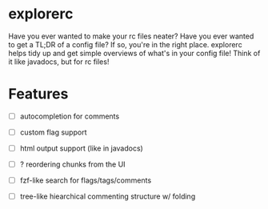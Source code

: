 # explorerc

Have you ever wanted to make your rc files neater? Have you ever wanted to get a TL;DR of a config file?
If so, you're in the right place. explorerc helps tidy up and get simple overviews of what's in your config file!
Think of it like javadocs, but for rc files!

# Features

- [ ] autocompletion for comments
- [ ] custom flag support
- [ ] html output support (like in javadocs)
- [ ] ? reordering chunks from the UI  
- [ ] fzf-like search for flags/tags/comments
- [ ] tree-like hiearchical commenting structure w/ folding 



